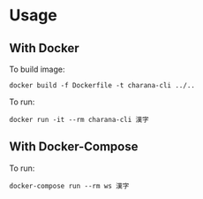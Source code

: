 
# Usage

## With Docker

To build image:

    docker build -f Dockerfile -t charana-cli ../..

To run:

    docker run -it --rm charana-cli 漢字

## With Docker-Compose

To run:

    docker-compose run --rm ws 漢字
